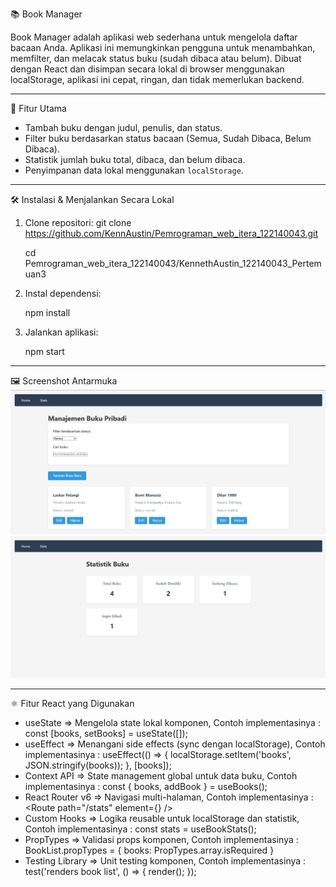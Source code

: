 📚 Book Manager

Book Manager adalah aplikasi web sederhana untuk mengelola daftar bacaan Anda. Aplikasi ini memungkinkan pengguna untuk menambahkan, memfilter, dan melacak status buku (sudah dibaca atau belum). Dibuat dengan React dan disimpan secara lokal di browser menggunakan localStorage, aplikasi ini cepat, ringan, dan tidak memerlukan backend.

---

🚀 Fitur Utama
- Tambah buku dengan judul, penulis, dan status.
- Filter buku berdasarkan status bacaan (Semua, Sudah Dibaca, Belum Dibaca).
- Statistik jumlah buku total, dibaca, dan belum dibaca.
- Penyimpanan data lokal menggunakan `localStorage`.

---

🛠️ Instalasi & Menjalankan Secara Lokal
1. Clone repositori:
   git clone https://github.com/KennAustin/Pemrograman_web_itera_122140043.git

   cd Pemrograman_web_itera_122140043/KennethAustin_122140043_Pertemuan3
   
3. Instal dependensi:
   
   npm install
   
5. Jalankan aplikasi:
   
   npm start

---

🖼️ Screenshot Antarmuka
![Tampilan Beranda](./assets/home.png)
![Statistik Buku](./assets/stats.png)

---

⚛️ Fitur React yang Digunakan
- useState	 => Mengelola state lokal komponen, Contoh implementasinya : const [books, setBooks] = useState([]);
- useEffect => Menangani side effects (sync dengan localStorage), Contoh implementasinya :	useEffect(() => { localStorage.setItem('books',          JSON.stringify(books)); }, [books]);
- Context API =>	State management global untuk data buku, Contoh implementasinya :	const { books, addBook } = useBooks();
- React Router v6 => Navigasi multi-halaman, Contoh implementasinya :	<Route path="/stats" element={<Stats />} />
- Custom Hooks => Logika reusable untuk localStorage dan statistik, Contoh implementasinya :	const stats = useBookStats();
- PropTypes => Validasi props komponen, Contoh implementasinya :	BookList.propTypes = { books: PropTypes.array.isRequired }
- Testing Library => Unit testing komponen, Contoh implementasinya :	test('renders book list', () => { render(<BookList books={mockBooks} />); });
